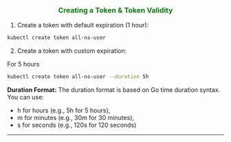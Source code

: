 ### <div style="text-align:center;color:green;">Creating a Token & Token Validity</div>

1. Create a token with default expiration (1 hour):

```bash
kubectl create token all-ns-user
```

2. Create a token with custom expiration:

For 5 hours

```bash
kubectl create token all-ns-user --duration 5h
```

**Duration Format:**
The duration format is based on Go time duration syntax. You can use:

- h for hours (e.g., 5h for 5 hours),
- m for minutes (e.g., 30m for 30 minutes),
- s for seconds (e.g., 120s for 120 seconds)

---
